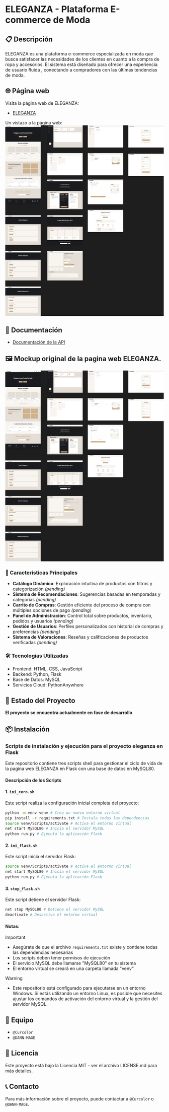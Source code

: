 # ELEGANZA - Plataforma E-commerce de Moda

## 📋 Descripción

ELEGANZA es una plataforma e-commerce especializada en moda que busca satisfacer las necesidades de los clientes en cuanto a la compra de ropa y accesorios. El sistema está diseñado para ofrecer una experiencia de usuario fluida , conectando a compradores con las últimas tendencias de moda.

## 🌐 Página web

Visita la página web de ELEGANZA:
- [ELEGANZA](https://curcolor.pythonanywhere.com/)

Un vistazo a la página web:
![ELEGANZA](./documents/mockups/Eleganza-E-commerce.png)

## 📁 Documentación

- [Documentación de la API](./documents/ERS/ERS-ECOMMERCE-ELEGANZA.pdf)

## 🖼️ Mockup original de la pagina web ELEGANZA.

![ELEGANZA](./documents/mockups/Eleganza-E-commerce.png)

### 🎯 Características Principales

- **Catálogo Dinámico**: Exploración intuitiva de productos con filtros y categorización _(pending)_
- **Sistema de Recomendaciones**: Sugerencias basadas en temporadas y categorias _(pending)_
- **Carrito de Compras**: Gestión eficiente del proceso de compra con múltiples opciones de pago _(pending)_
- **Panel de Administración**: Control total sobre productos, inventario, pedidos y usuarios _(pending)_
- **Gestión de Usuarios**: Perfiles personalizados con historial de compras y preferencias _(pending)_
- **Sistema de Valoraciones**: Reseñas y calificaciones de productos verificadas _(pending)_

### 🛠️ Tecnologías Utilizadas

- Frontend: HTML, CSS, JavaScript
- Backend: Python, Flask
- Base de Datos: MySQL
- Servicios Cloud: PythonAnywhere 

## 🚀 Estado del Proyecto

**El proyecto se encuentra actualmente en fase de desarrollo**

## 📦 Instalación

### Scripts de instalación y ejecución para el proyecto eleganza en Flask

Este repositorio contiene tres scripts shell para gestionar el ciclo de vida de la pagina web ELEGANZA en Flask con una base de datos en MySQL80.

#### Descripción de los Scripts

#### 1. `ini_cero.sh`
Este script realiza la configuración inicial completa del proyecto:

```bash 
python -m venv venv # Crea un nuevo entorno virtual
pip install -r requirements.txt # Instala todas las dependencias
source venv/Scripts/activate # Activa el entorno virtual
net start MySQL80 # Inicia el servidor MySQL
python run.py # Ejecuta la aplicación Flask
```

#### 2. `ini_flask.sh`
Este script inicia el servidor Flask:   
```bash
source venv/Scripts/activate # Activa el entorno virtual
net start MySQL80 # Inicia el servidor MySQL
python run.py # Ejecuta la aplicación Flask
```

#### 3. `stop_flask.sh`
Este script detiene el servidor Flask:

```bash
net stop MySQL80 # Detiene el servidor MySQL
deactivate # Desactiva el entorno virtual
```

#### Notas: 
> [!IMPORTANT]
> - Asegúrate de que el archivo `requirements.txt` existe y contiene todas las dependencias necesarias
> - Los scripts deben tener permisos de ejecución
> - El servicio MySQL debe llamarse "MySQL80" en tu sistema
> - El entorno virtual se creará en una carpeta llamada "venv"

> [!WARNING]
> - Este repositorio está configurado para ejecutarse en un entorno Windows. Si estás utilizando un entorno Linux, es posible que necesites ajustar los comandos de activación del entorno virtual y la gestión del servidor MySQL. 

## 👥 Equipo

- ```@Curcolor```
- ```@DANN-MAGE```

## 📄 Licencia

Este proyecto está bajo la Licencia MIT - ver el archivo LICENSE.md para más detalles.

## 📞 Contacto

Para más información sobre el proyecto, puede contactar a ```@Curcolor``` o ```@DANN-MAGE```.